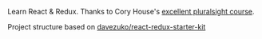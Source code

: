Learn React & Redux. Thanks to Cory House's [excellent pluralsight course].

Project structure based on [davezuko/react-redux-starter-kit]



   [davezuko/react-redux-starter-kit]: <https://github.com/davezuko/react-redux-starter-kit>
   [excellent pluralsight course]:
   <https://www.pluralsight.com/courses/react-redux-react-router-es6>